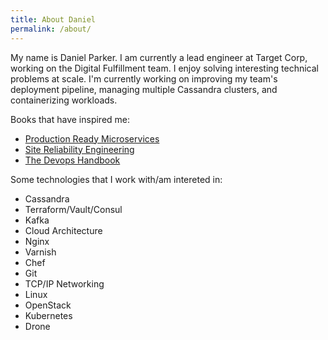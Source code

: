 ```yaml
---
title: About Daniel
permalink: /about/
---
```


My name is Daniel Parker. I am currently a lead engineer at Target Corp, working on the Digital Fulfillment team. I enjoy solving interesting technical problems at scale. I'm currently working on improving my team's deployment pipeline, managing multiple Cassandra clusters, and containerizing workloads.  


Books that have inspired me:
* [Production Ready Microservices](http://shop.oreilly.com/product/0636920053675.do)
* [Site Reliability Engineering](https://landing.google.com/sre/book.html)
* [The Devops Handbook](https://www.amazon.com/DevOps-Handbook-World-Class-Reliability-Organizations/dp/1942788002)

Some technologies that I work with/am intereted in:
* Cassandra
* Terraform/Vault/Consul
* Kafka
* Cloud Architecture
* Nginx
* Varnish
* Chef
* Git
* TCP/IP Networking
* Linux
* OpenStack
* Kubernetes
* Drone
